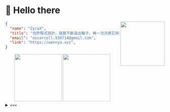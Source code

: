 # 👋 Hello there

<img height="140rem" align="right" src="https://media1.tenor.com/m/NXzOTNb7UsEAAAAd/confused-monkey-sad-monkey.gif">

```json
{
  "name": "ZyraX",
  "title": "也許程式設計，就是不斷造出輪子，再一次次將它拆毀",
  "email": "oscarcoll.930714@gmail.com",
  "link": "https://wennya.xyz",
}
```

<div align="center">
  <img height="150rem" src="https://github-readme-stats.vercel.app/api?username=fileng87&show_icons=true&theme=transparent&hide_border=true" />

  <img height="150rem" src="https://github-readme-stats.vercel.app/api/wakatime?username=fileng87&show_icons=true&theme=transparent&hide_border=true&layout=compact&langs_count=6" />
</div>

<details>
  <summary>💀💀💀</summary>
  <a href="https://www.youtube.com/watch?v=dQw4w9WgXcQ">
    <img width="150rem" src="https://media1.tenor.com/m/IB9ol7welioAAAAC/dance-vibing.gif">
  </a>
</details>
